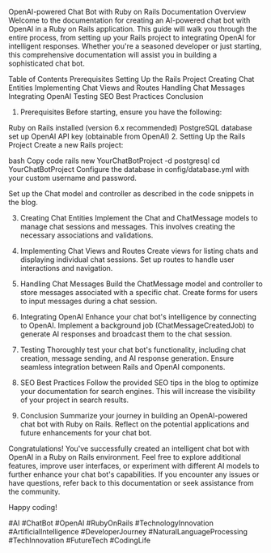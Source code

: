 OpenAI-powered Chat Bot with Ruby on Rails Documentation
Overview
Welcome to the documentation for creating an AI-powered chat bot with OpenAI in a Ruby on Rails application. This guide will walk you through the entire process, from setting up your Rails project to integrating OpenAI for intelligent responses. Whether you're a seasoned developer or just starting, this comprehensive documentation will assist you in building a sophisticated chat bot.

Table of Contents
Prerequisites
Setting Up the Rails Project
Creating Chat Entities
Implementing Chat Views and Routes
Handling Chat Messages
Integrating OpenAI
Testing
SEO Best Practices
Conclusion
1. Prerequisites<a name="prerequisites"></a>
Before starting, ensure you have the following:

Ruby on Rails installed (version 6.x recommended)
PostgreSQL database set up
OpenAI API key (obtainable from OpenAI)
2. Setting Up the Rails Project<a name="setting-up-the-rails-project"></a>
Create a new Rails project:

bash
Copy code
rails new YourChatBotProject -d postgresql
cd YourChatBotProject
Configure the database in config/database.yml with your custom username and password.

Set up the Chat model and controller as described in the code snippets in the blog.

3. Creating Chat Entities<a name="creating-chat-entities"></a>
Implement the Chat and ChatMessage models to manage chat sessions and messages. This involves creating the necessary associations and validations.

4. Implementing Chat Views and Routes<a name="implementing-chat-views-and-routes"></a>
Create views for listing chats and displaying individual chat sessions. Set up routes to handle user interactions and navigation.

5. Handling Chat Messages<a name="handling-chat-messages"></a>
Build the ChatMessage model and controller to store messages associated with a specific chat. Create forms for users to input messages during a chat session.

6. Integrating OpenAI<a name="integrating-openai"></a>
Enhance your chat bot's intelligence by connecting to OpenAI. Implement a background job (ChatMessageCreatedJob) to generate AI responses and broadcast them to the chat session.

7. Testing<a name="testing"></a>
Thoroughly test your chat bot's functionality, including chat creation, message sending, and AI response generation. Ensure seamless integration between Rails and OpenAI components.

8. SEO Best Practices<a name="seo-best-practices"></a>
Follow the provided SEO tips in the blog to optimize your documentation for search engines. This will increase the visibility of your project in search results.

9. Conclusion<a name="conclusion"></a>
Summarize your journey in building an OpenAI-powered chat bot with Ruby on Rails. Reflect on the potential applications and future enhancements for your chat bot.

Congratulations! You've successfully created an intelligent chat bot with OpenAI in a Ruby on Rails environment. Feel free to explore additional features, improve user interfaces, or experiment with different AI models to further enhance your chat bot's capabilities. If you encounter any issues or have questions, refer back to this documentation or seek assistance from the community.

Happy coding!

#AI #ChatBot #OpenAI #RubyOnRails #TechnologyInnovation #ArtificialIntelligence #DeveloperJourney #NaturalLanguageProcessing #TechInnovation #FutureTech #CodingLife